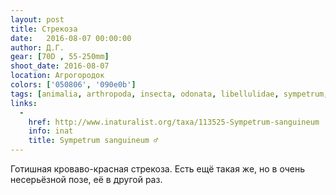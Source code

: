 ```yaml
---
layout: post
title: Стрекоза
date:   2016-08-07 00:00:00
author: Д.Г.
gear: [70D , 55-250mm]
shoot_date: 2016-08-07
location: Агрогородок
colors: ['050806', '090e0b']
tags: [animalia, arthropoda, insecta, odonata, libellulidae, sympetrum, sympetrum sanguineum]
links:
  -
    href: http://www.inaturalist.org/taxa/113525-Sympetrum-sanguineum
    info: inat
    title: Sympetrum sanguineum ♂
---
```


Готишная кроваво-красная стрекоза. Есть ещё такая же, но в очень несерьёзной позе, её в другой раз.
